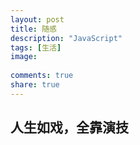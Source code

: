 ```yaml
---
layout: post
title: 随感
description: "JavaScript"
tags: [生活]
image:
  
comments: true
share: true
---
```


## 人生如戏，全靠演技
